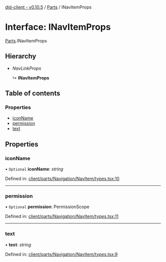 [did-client - v0.10.5](../README.md) / [Parts](../modules/parts.md) / INavItemProps

# Interface: INavItemProps

[Parts](../modules/parts.md).INavItemProps

## Hierarchy

* *NavLinkProps*

  ↳ **INavItemProps**

## Table of contents

### Properties

- [iconName](parts.inavitemprops.md#iconname)
- [permission](parts.inavitemprops.md#permission)
- [text](parts.inavitemprops.md#text)

## Properties

### iconName

• `Optional` **iconName**: *string*

Defined in: [client/parts/Navigation/NavItem/types.tsx:10](https://github.com/Puzzlepart/did/blob/dev/client/parts/Navigation/NavItem/types.tsx#L10)

___

### permission

• `Optional` **permission**: PermissionScope

Defined in: [client/parts/Navigation/NavItem/types.tsx:11](https://github.com/Puzzlepart/did/blob/dev/client/parts/Navigation/NavItem/types.tsx#L11)

___

### text

• **text**: *string*

Defined in: [client/parts/Navigation/NavItem/types.tsx:9](https://github.com/Puzzlepart/did/blob/dev/client/parts/Navigation/NavItem/types.tsx#L9)
